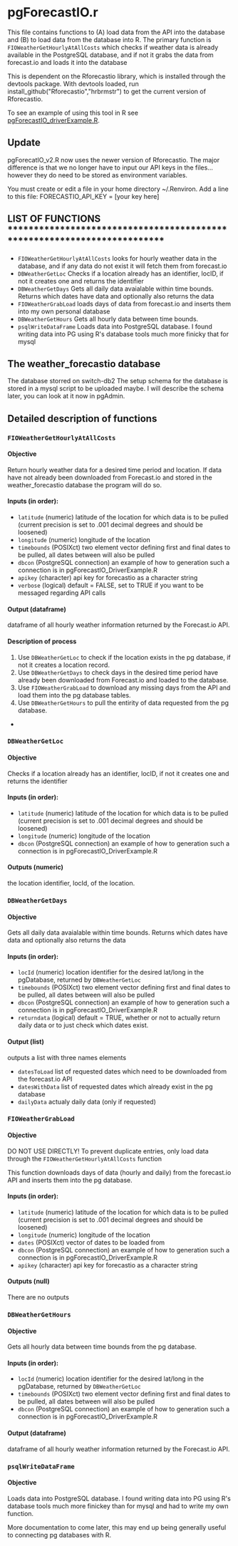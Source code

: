 # pgForecastIO.r
This file contains functions to (A) load data from the API into the database and (B) to load data from the database into R. The primary function is ``FIOWeatherGetHourlyAtAllCosts`` which checks if weather data is already available in the PostgreSQL database, and if not it grabs the data from forecast.io and loads it into the database

This is dependent on the Rforecastio library, which is installed through the devtools package. With devtools loaded, run install_github("Rforecastio","hrbrmstr") to get the current version of Rforecastio. 

To see an example of using this tool in R see [pgForecastIO_driverExample.R](pgForecastIO_driverExample.R).  


## Update
pgForecatIO_v2.R now uses the newer version of Rforecastio.  The major difference is that we no longer have to input our API keys in the files... however they do need to be stored as environment variables. 

You must create or edit a file in your home directory ~/.Renviron.  Add a line to this file: FORECASTIO_API_KEY = [your key here]

## LIST OF FUNCTIONS ************************************************************************
* ``FIOWeatherGetHourlyAtAllCosts`` looks for hourly weather data in the database, and if any data do not exist it will fetch them from forecast.io
* ``DBWeatherGetLoc`` Checks if a location already has an identifier, locID, if not it creates one and returns the identifier
* ``DBWeatherGetDays`` Gets all daily data avaialable within time bounds. Returns which dates have data and optionally also returns the data
* ``FIOWeatherGrabLoad`` loads days of data from forecast.io and inserts them into my own personal database
* ``DBWeatherGetHours`` Gets all hourly data between time bounds. 
* ``psqlWriteDataFrame`` Loads data into PostgreSQL database. I found writing data into PG using R's database tools much more finicky that for mysql
                


## The weather_forecastio database
The database storred on switch-db2
The setup schema for the database is stored in a mysql script to be uploaded maybe. 
I will describe the schema later, you can look at it now in pgAdmin. 

## Detailed description of functions 

### ``FIOWeatherGetHourlyAtAllCosts``
#### Objective
Return hourly weather data for a desired time period and location. If data have not already been downloaded from Forecast.io and stored in the weather_forecastio database the program will do so.


#### Inputs (in order): 

* ``latitude``   (numeric) latitude of the location for which data is to be pulled 
 					(current precision is set to .001 decimal degrees and should be loosened)
* ``longitude``  (numeric) longitude of the location
* ``timebounds`` (POSIXct) two element vector defining first and final dates to be pulled, all dates between will also be pulled
* ``dbcon``      (PostgreSQL connection) an example of how to generation such a connection is in pgForecastIO_DriverExample.R
* ``apikey``     (character) api key for forecastio as a character string
* ``verbose``    (logical) default = FALSE, set to TRUE if you want to be messaged regarding API calls

#### Output (dataframe)
dataframe of all hourly weather information returned by the Forecast.io API. 

#### Description of process
1. Use ``DBWeatherGetLoc`` to check if the location exists in the pg database, if not it creates a location record. 
2. Use ``DBWeatherGetDays`` to check days in the desired time period have already been downloaded from Forecast.io and loaded to the database. 
3. Use ``FIOWeatherGrabLoad`` to download any missing days from the API and load them into the pg database tables.
4. Use ``DBWeatherGetHours`` to pull the entirity of data requested from the pg database. 
*

### ``DBWeatherGetLoc`` 
#### Objective 
Checks if a location already has an identifier, locID, if not it creates one and returns the identifier

#### Inputs (in order): 

* ``latitude``   (numeric) latitude of the location for which data is to be pulled 
 					(current precision is set to .001 decimal degrees and should be loosened)
* ``longitude``  (numeric) longitude of the location
* ``dbcon``      (PostgreSQL connection) an example of how to generation such a connection is in pgForecastIO_DriverExample.R

#### Outputs (numeric)
the location identifier, locId, of the location. 

### ``DBWeatherGetDays`` 
#### Objective 
Gets all daily data avaialable within time bounds. Returns which dates have data and optionally also returns the data

#### Inputs (in order): 

* ``locId``      (numeric) location identifier for the desired lat/long in the pgDatabase, returned by ``DBWeatherGetLoc``
* ``timebounds`` (POSIXct) two element vector defining first and final dates to be pulled, all dates between will also be pulled
* ``dbcon``      (PostgreSQL connection) an example of how to generation such a connection is in pgForecastIO_DriverExample.R
* ``returndata`` (logical) default = TRUE, whether or not to actually return daily data or to just check which dates exist. 

#### Output (list)
outputs a list with three names elements
* ``datesToLoad`` list of requested dates which need to be downloaded from the forecast.io API
* ``datesWithData`` list of requested dates which already exist in the pg database
* ``dailyData`` actualy daily data (only if requested)

### ``FIOWeatherGrabLoad`` 
#### Objective 
DO NOT USE DIRECTLY!  To prevent duplicate entries, only load data through the  ``FIOWeatherGetHourlyAtAllCosts`` function

This function downloads days of data (hourly and daily) from the forecast.io API and inserts them into the pg database. 

#### Inputs (in order): 

* ``latitude``   (numeric) latitude of the location for which data is to be pulled 
 					(current precision is set to .001 decimal degrees and should be loosened)
* ``longitude``  (numeric) longitude of the location
* ``dates``      (POSIXct) vector of dates to be loaded from 
* ``dbcon``      (PostgreSQL connection) an example of how to generation such a connection is in pgForecastIO_DriverExample.R
* ``apikey``     (character) api key for forecastio as a character string

#### Outputs (null)
There are no outputs

### ``DBWeatherGetHours`` 
#### Objective 
Gets all hourly data between time bounds from the pg database. 

#### Inputs (in order): 

* ``locId``      (numeric) location identifier for the desired lat/long in the pgDatabase, returned by ``DBWeatherGetLoc``
* ``timebounds`` (POSIXct) two element vector defining first and final dates to be pulled, all dates between will also be pulled
* ``dbcon``      (PostgreSQL connection) an example of how to generation such a connection is in pgForecastIO_DriverExample.R

#### Output (dataframe)
dataframe of all hourly weather information returned by the Forecast.io API. 


### ``psqlWriteDataFrame`` 
#### Objective 
Loads data into PostgreSQL database. I found writing data into PG using R's database tools much more finickey than for mysql and had to write my own function. 

More documentation to come later, this may end up being generally useful to connecting pg databases with R.  

